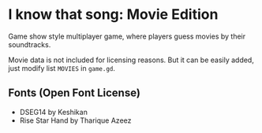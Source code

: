 # I know that song: Movie Edition

Game show style multiplayer game, where players guess movies by their soundtracks.

Movie data is not included for licensing reasons. But it can be easily added,
just modify list `MOVIES` in `game.gd`. 

## Fonts (Open Font License)
- DSEG14 by Keshikan
- Rise Star Hand by Tharique Azeez
